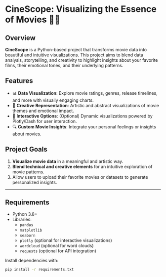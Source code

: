 # CineScope: Visualizing the Essence of Movies 🎥✨

## Overview
**CineScope** is a Python-based project that transforms movie data into beautiful and intuitive visualizations. This project aims to blend data analysis, storytelling, and creativity to highlight insights about your favorite films, their emotional tones, and their underlying patterns.

## Features
- 📊 **Data Visualization**: Explore movie ratings, genres, release timelines, and more with visually engaging charts.
- 🎨 **Creative Representation**: Artistic and abstract visualizations of movie themes and emotional impact.
- 🌟 **Interactive Options**: (Optional) Dynamic visualizations powered by Plotly/Dash for user interaction.
- 🔍 **Custom Movie Insights**: Integrate your personal feelings or insights about movies.

## Project Goals
1. **Visualize movie data** in a meaningful and artistic way.
2. **Blend technical and creative elements** for an intuitive exploration of movie patterns.
3. Allow users to upload their favorite movies or datasets to generate personalized insights.

---

## Requirements
- Python 3.8+
- Libraries:
  - `pandas`
  - `matplotlib`
  - `seaborn`
  - `plotly` (optional for interactive visualizations)
  - `wordcloud` (optional for word clouds)
  - `requests` (optional for API integration)

Install dependencies with:
```bash
pip install -r requirements.txt
